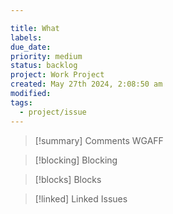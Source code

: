 ```yaml
---

title: What 
labels: 
due_date: 
priority: medium
status: backlog
project: Work Project
created: May 27th 2024, 2:08:50 am
modified: 
tags:
  - project/issue
---
```

> [!summary] Comments
>  WGAFF

> [!blocking] Blocking
> 

> [!blocks] Blocks
> 

> [!linked] Linked Issues

